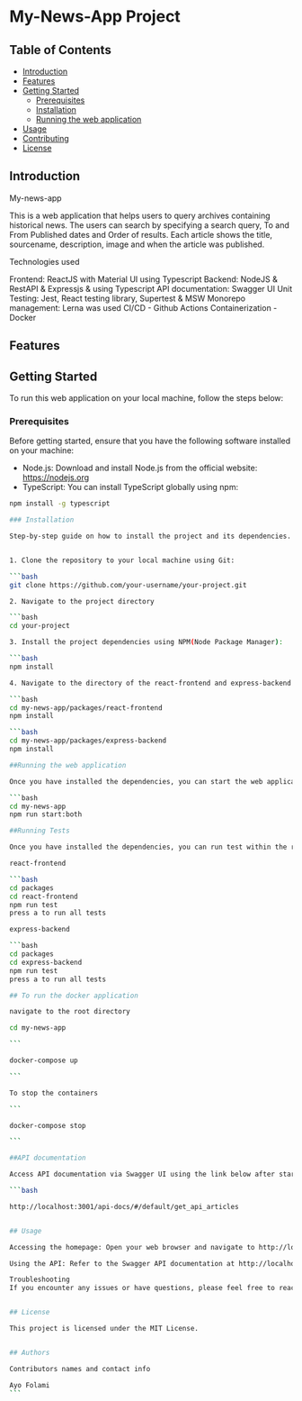 # My-News-App Project

## Table of Contents

- [Introduction](#introduction)
- [Features](#features)
- [Getting Started](#getting-started)
  - [Prerequisites](#prerequisites)
  - [Installation](#installation)
  - [Running the web application](#Running-the-web-application)
- [Usage](#usage)
- [Contributing](#contributing)
- [License](#license)

## Introduction

My-news-app

This is a web application that helps users to query archives containing historical news. The users can search by specifying a search query, To and From Published dates and Order of results. Each article shows the title, sourcename, description, image and when the article was published.

Technologies used

Frontend: ReactJS with Material UI using Typescript
Backend: NodeJS & RestAPI & Expressjs & using Typescript
API documentation: Swagger UI
Unit Testing: Jest, React testing library, Supertest & MSW
Monorepo management: Lerna was used
CI/CD - Github Actions
Containerization - Docker

## Features

## Getting Started

To run this web application on your local machine, follow the steps below:

### Prerequisites

Before getting started, ensure that you have the following software installed on your machine:

- Node.js: Download and install Node.js from the official website: https://nodejs.org
- TypeScript: You can install TypeScript globally using npm:

````bash
npm install -g typescript

### Installation

Step-by-step guide on how to install the project and its dependencies.


1. Clone the repository to your local machine using Git:

```bash
git clone https://github.com/your-username/your-project.git

2. Navigate to the project directory

```bash
cd your-project

3. Install the project dependencies using NPM(Node Package Manager):

```bash
npm install

4. Navigate to the directory of the react-frontend and express-backend as shown below and install corresponding dependencies

```bash
cd my-news-app/packages/react-frontend
npm install

```bash
cd my-news-app/packages/express-backend
npm install

##Running the web application

Once you have installed the dependencies, you can start the web application (Frontend and Backend concurrently) using

```bash
cd my-news-app
npm run start:both

##Running Tests

Once you have installed the dependencies, you can run test within the react-frontend and express-backend directory

react-frontend

```bash
cd packages
cd react-frontend
npm run test
press a to run all tests

express-backend

```bash
cd packages
cd express-backend
npm run test
press a to run all tests

## To run the docker application

navigate to the root directory

cd my-news-app

```

docker-compose up

```

To stop the containers

```

docker-compose stop

```

##API documentation

Access API documentation via Swagger UI using the link below after starting up the application

```bash

http://localhost:3001/api-docs/#/default/get_api_articles


## Usage

Accessing the homepage: Open your web browser and navigate to http://localhost:3000 to view the homepage.

Using the API: Refer to the Swagger API documentation at http://localhost:3001/api-docs for a detailed list of available endpoints and how to interact with them.

Troubleshooting
If you encounter any issues or have questions, please feel free to reach out to us by creating an issue on our GitHub repository: https://github.com/ayofalo/my-news-app/issues.


## License

This project is licensed under the MIT License.


## Authors

Contributors names and contact info

Ayo Folami
```
````
